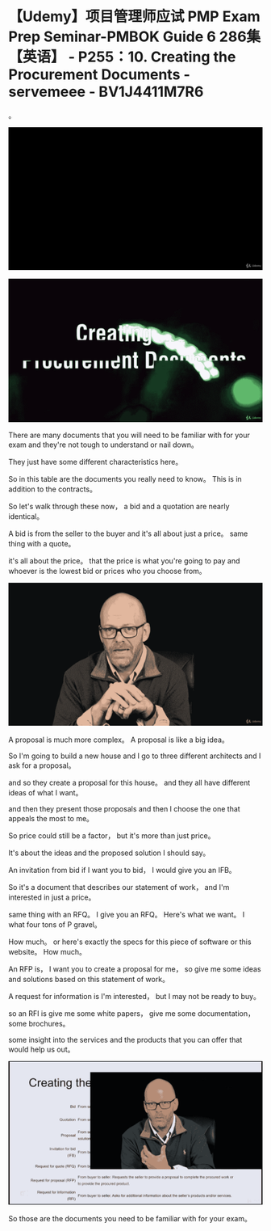 # 【Udemy】项目管理师应试 PMP Exam Prep Seminar-PMBOK Guide 6  286集【英语】 - P255：10. Creating the Procurement Documents - servemeee - BV1J4411M7R6

。

![](img/7d51526f41f46f1b76f851115fd1b31f_1.png)

![](img/7d51526f41f46f1b76f851115fd1b31f_2.png)

There are many documents that you will need to be familiar with for your exam and they're not tough to understand or nail down。

 They just have some different characteristics here。

 So in this table are the documents you really need to know。 This is in addition to the contracts。

 So let's walk through these now， a bid and a quotation are nearly identical。

 A bid is from the seller to the buyer and it's all about just a price。 same thing with a quote。

 it's all about the price。 that the price is what you're going to pay and whoever is the lowest bid or prices who you choose from。



![](img/7d51526f41f46f1b76f851115fd1b31f_4.png)

A proposal is much more complex。 A proposal is like a big idea。

 So I'm going to build a new house and I go to three different architects and I ask for a proposal。

 and so they create a proposal for this house。 and they all have different ideas of what I want。

 and then they present those proposals and then I choose the one that appeals the most to me。

 So price could still be a factor， but it's more than just price。

 It's about the ideas and the proposed solution I should say。

An invitation from bid if I want you to bid， I would give you an IFB。

 So it's a document that describes our statement of work， and I'm interested in just a price。

 same thing with an RFQ。 I give you an RFQ。 Here's what we want。 I what four tons of P gravel。

 How much。 or here's exactly the specs for this piece of software or this website。 How much。

An RFP is， I want you to create a proposal for me， so give me some ideas and solutions based on this statement of work。

A request for information is I'm interested， but I may not be ready to buy。

 so an RFI is give me some white papers， give me some documentation， some brochures。

 some insight into the services and the products that you can offer that would help us out。



![](img/7d51526f41f46f1b76f851115fd1b31f_6.png)

So those are the documents you need to be familiar with for your exam。

